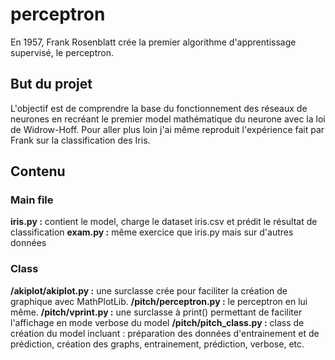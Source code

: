 # perceptron

En 1957, Frank Rosenblatt crée la premier algorithme d'apprentissage supervisé, le perceptron.

## But du projet

L'objectif est de comprendre la base du fonctionnement des réseaux de neurones en recréant le premier model mathématique du neurone avec la loi de Widrow-Hoff.
Pour aller plus loin j'ai même reproduit l'expérience fait par Frank sur la classification des Iris.

## Contenu
### Main file
**iris.py :** contient le model, charge le dataset iris.csv et prédit le résultat de classification
**exam.py :** même exercice que iris.py mais sur d'autres données

### Class
**/akiplot/akiplot.py :** une surclasse crée pour faciliter la création de graphique avec MathPlotLib.
**/pitch/perceptron.py :** le perceptron en lui même.
**/pitch/vprint.py :**  une surclasse à print() permettant de faciliter l'affichage en mode verbose du model
**/pitch/pitch_class.py :** class de création du model incluant : préparation des données d'entrainement et de prédiction, création des graphs, entrainement, prédiction, verbose, etc.
